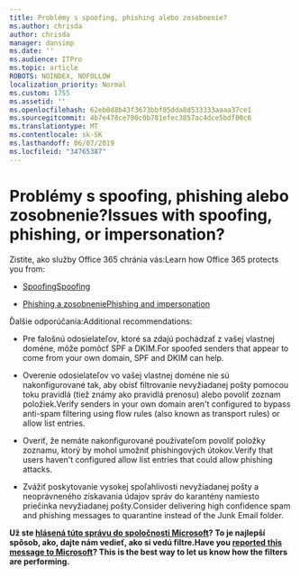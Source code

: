 ```yaml
---
title: Problémy s spoofing, phishing alebo zosobnenie?
ms.author: chrisda
author: chrisda
manager: dansimp
ms.date: ''
ms.audience: ITPro
ms.topic: article
ROBOTS: NOINDEX, NOFOLLOW
localization_priority: Normal
ms.custom: 1755
ms.assetid: ''
ms.openlocfilehash: 62eb0d8b43f3673bbf05dda8d533333aaaa37ce1
ms.sourcegitcommit: 4b7e478ce700c0b781efec3857ac4dce5bdf00c6
ms.translationtype: MT
ms.contentlocale: sk-SK
ms.lasthandoff: 06/07/2019
ms.locfileid: "34765387"
---
```

# <a name="issues-with-spoofing-phishing-or-impersonation"></a><span data-ttu-id="c9236-102">Problémy s spoofing, phishing alebo zosobnenie?</span><span class="sxs-lookup"><span data-stu-id="c9236-102">Issues with spoofing, phishing, or impersonation?</span></span>

<span data-ttu-id="c9236-103">Zistite, ako služby Office 365 chránia vás:</span><span class="sxs-lookup"><span data-stu-id="c9236-103">Learn how Office 365 protects you from:</span></span>

- [<span data-ttu-id="c9236-104">Spoofing</span><span class="sxs-lookup"><span data-stu-id="c9236-104">Spoofing</span></span>](https://docs.microsoft.com/office365/securitycompliance/anti-spoofing-protection)

- [<span data-ttu-id="c9236-105">Phishing a zosobnenie</span><span class="sxs-lookup"><span data-stu-id="c9236-105">Phishing and impersonation</span></span>](https://docs.microsoft.com/office365/securitycompliance/atp-anti-phishing)

<span data-ttu-id="c9236-106">Ďalšie odporúčania:</span><span class="sxs-lookup"><span data-stu-id="c9236-106">Additional recommendations:</span></span>

- <span data-ttu-id="c9236-107">Pre falošnú odosielateľov, ktoré sa zdajú pochádzať z vašej vlastnej doméne, môže pomôcť SPF a DKIM.</span><span class="sxs-lookup"><span data-stu-id="c9236-107">For spoofed senders that appear to come from your own domain, SPF and DKIM can help.</span></span>

- <span data-ttu-id="c9236-108">Overenie odosielateľov vo vašej vlastnej doméne nie sú nakonfigurované tak, aby obísť filtrovanie nevyžiadanej pošty pomocou toku pravidlá (tiež známy ako pravidlá prenosu) alebo povoliť zoznam položiek.</span><span class="sxs-lookup"><span data-stu-id="c9236-108">Verify senders in your own domain aren't configured to bypass anti-spam filtering using flow rules (also known as transport rules) or allow list entries.</span></span>

- <span data-ttu-id="c9236-109">Overiť, že nemáte nakonfigurované používateľom povoliť položky zoznamu, ktorý by mohol umožniť phishingových útokov.</span><span class="sxs-lookup"><span data-stu-id="c9236-109">Verify that users haven't configured allow list entries that could allow phishing attacks.</span></span>

- <span data-ttu-id="c9236-110">Zvážiť poskytovanie vysokej spoľahlivosti nevyžiadanej pošty a neoprávneného získavania údajov správ do karantény namiesto priečinka nevyžiadanej pošty.</span><span class="sxs-lookup"><span data-stu-id="c9236-110">Consider delivering high confidence spam and phishing messages to quarantine instead of the Junk Email folder.</span></span>

<span data-ttu-id="c9236-111">**Už ste [hlásená túto správu do spoločnosti Microsoft](https://support.office.com/article/b5caa9f1-cdf3-4443-af8c-ff724ea719d2)? To je najlepší spôsob, ako, dajte nám vedieť, ako si vedú filtre.**</span><span class="sxs-lookup"><span data-stu-id="c9236-111">**Have you [reported this message to Microsoft](https://support.office.com/article/b5caa9f1-cdf3-4443-af8c-ff724ea719d2)? This is the best way to let us know how the filters are performing.**</span></span>
